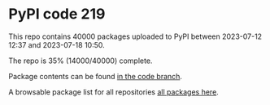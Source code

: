 # PyPI code 219

This repo contains 40000 packages uploaded to PyPI between 
2023-07-12 12:37 and 2023-07-18 10:50.

The repo is 35% (14000/40000) complete.

Package contents can be found [in the code branch](https://github.com/pypi-data/pypi-mirror-219/tree/code/packages).

A browsable package list for all repositories [all packages here](https://pypi-data.github.io/website/repositories/pypi-mirror-219).


